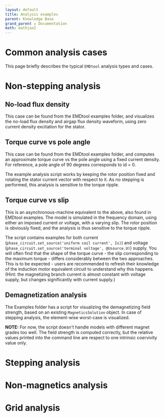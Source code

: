 ```yaml
---
layout: default
title: Analysis examples
parent: Knowledge Base
grand_parent : Documentation
math: mathjax2
---
```


# Common analysis cases

This page briefly describes the typical `EMDtool` analysis types and cases.

# Non-stepping analysis

## No-load flux density

This case can be found from the EMDtool examples folder, and visualizes the no-load flux density and airgap flux density waveform, using zero current density excitation for the stator.

## Torque curve vs pole angle

This case can be found from the EMDtool examples folder, and computes an approximate torque curve vs the pole angle using a fixed
current density. For reference, a pole angle of 90 degrees corresponds to id = 0.

The example analysis script works by keeping the rotor position fixed and rotating the stator current vector with respect to it. As no stepping 
is performed, this analysis is sensitive to the torque ripple. 

## Torque curve vs slip

This is an asynchronous-machine equivalent to the above, also found in EMDtool examples. The model is simulated in the frequency domain, using 
either an imposed current or voltage, with a varying slip. The rotor position is obviously fixed, and the analysis is thus sensitive to the torque ripple.

The script contains examples for both current (`phase_circuit.set_source('uniform coil current', Is)`) and voltage (`phase_circuit.set_source('terminal voltage', @Usource.U)`) supply. 
You will often find that the shape of the torque curve - the slip corresponding to the maximum torque - differs considerably between the two approaches. This is to be expected - users are recommended to
refresh their knowledge of the induction motor equivalent circuit to understand why this happens. (Hint: the magnetizing branch current is almost constant with voltage supply, but changes significantly with current
supply.)

## Demagnetization analysis

The Examples folder has a script for visualizing the demagnetizing field strength, based on an existing `MagneticsSolution` object. In case of stepping analysis, the element-wise worst-case is visualized.

**NOTE:** For now, the script doesn't handle models with different magnet grades too well. The field strength is computed correctly, but the relative values printed into the command line are respect to one 
intrinsic coervivity value only.

# Stepping analysis

# Non-magnetics analysis

# Grid analysis